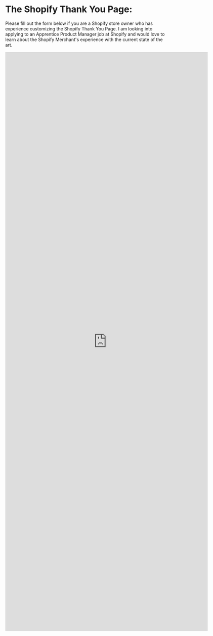 # The Shopify Thank You Page:

Please fill out the form below if you are a Shopify store owner who has experience customizing the Shopify Thank You Page. I am looking into applying to an Apprentice Product Manager job at Shopify and would love to learn about the Shopify Merchant's experience with the current state of the art.

<iframe src="https://docs.google.com/forms/d/e/1FAIpQLScvXb30RmzYQzgkOI7_qdBfdtjC0cskkl9L3-peU8WveyP41Q/viewform?embedded=true" width="640" height="1828" frameborder="0" marginheight="0" marginwidth="0">Loading…</iframe>